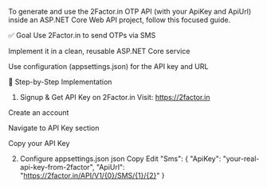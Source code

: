 To generate and use the 2Factor.in OTP API (with your ApiKey and ApiUrl) inside an ASP.NET Core Web API project, follow this focused guide.

✅ Goal
Use 2Factor.in to send OTPs via SMS

Implement it in a clean, reusable ASP.NET Core service

Use configuration (appsettings.json) for the API key and URL

🔧 Step-by-Step Implementation
1. Signup & Get API Key on 2Factor.in
Visit: https://2factor.in

Create an account

Navigate to API Key section

Copy your API Key

2. Configure appsettings.json
json
Copy
Edit
"Sms": {
  "ApiKey": "your-real-api-key-from-2factor",
  "ApiUrl": "https://2factor.in/API/V1/{0}/SMS/{1}/{2}"
}
